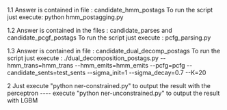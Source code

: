 1.1
Answer is contained in file : candidate_hmm_postags
To run the script just execute: python hmm_postagging.py

1.2
Answer is contained in the files : candidate_parses and candidate_pcgf_postags
To run the script just execute : pcfg_parsing.py

1.3
Answer is contained in file : candidate_dual_decomp_postags
To run the script just execute : ./dual_decomposition_postags.py --hmm_trans=hmm_trans --hmm_emits=hmm_emits --pcfg=pcfg --candidate_sents=test_sents --sigma_init=1 --sigma_decay=0.7 --K=20

2
Just execute "python ner-constrained.py" to output the result with the perceptron
---- execute "python ner-unconstrained.py" to output the result with LGBM
